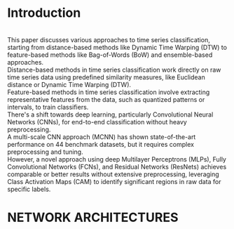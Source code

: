 # Introduction
<br/>This paper discusses various approaches to time series classification, starting from distance-based methods like Dynamic Time Warping (DTW) to feature-based methods like Bag-of-Words (BoW) and ensemble-based approaches. 
<br/>Distance-based methods in time series classification work directly on raw time series data using predefined similarity measures, like Euclidean distance or Dynamic Time Warping (DTW).
<br/>Feature-based methods in time series classification involve extracting representative features from the data, such as quantized patterns or intervals, to train classifiers.
<br/>There's a shift towards deep learning, particularly Convolutional Neural Networks (CNNs), for end-to-end classification without heavy preprocessing. 
<br/>A multi-scale CNN approach (MCNN) has shown state-of-the-art performance on 44 benchmark datasets, but it requires complex preprocessing and tuning. 
<br/>However, a novel approach using deep Multilayer Perceptrons (MLPs), Fully Convolutional Networks (FCNs), and Residual Networks (ResNets) achieves comparable or better results without extensive preprocessing, leveraging Class Activation Maps (CAM) to identify significant regions in raw data for specific labels.

# NETWORK ARCHITECTURES
